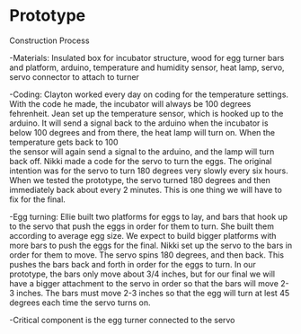 Prototype
=========

Construction Process

-Materials: Insulated box for incubator structure, wood for egg turner bars and platform, arduino, temperature and humidity 
sensor, heat lamp, servo, servo connector to attach to turner

-Coding: Clayton worked every day on coding for the temperature settings. With the code he made, the incubator will always be 
100 degrees fehrenheit. Jean set up the temperature sensor, which is hooked up to the arduino. It will send a signal back to the
arduino when the incubator is below 100 degrees and from there, the heat lamp will turn on. When the temperature gets back to 100  
the sensor will again send a signal to the arduino, and the lamp will turn back off. Nikki made a code for the servo to turn the 
eggs. The original intention was for the servo to turn 180 degrees very slowly every six hours. When we tested the prototype, 
the servo turned 180 degrees and then immediately back about every 2 minutes. This is one thing we will have to fix for the 
final. 

-Egg turning: Ellie built two platforms for eggs to lay, and bars that hook up to the servo that push the eggs in order for them
to turn. She built them according to average egg size. We expect to build bigger platforms with more bars to push the eggs for
the final. Nikki set up the servo to the bars in order for them to move. The servo spins 180 degrees, and then back. This pushes 
the bars back and forth in order for the eggs to turn. In our prototype, the bars only move about 3/4 inches, but for our final 
we will have a bigger attachment to the servo in order so that the bars will move 2-3 inches. The bars must move 2-3 inches so 
that the egg will turn at lest 45 degrees each time the servo turns on. 

-Critical component is the egg turner connected to the servo

